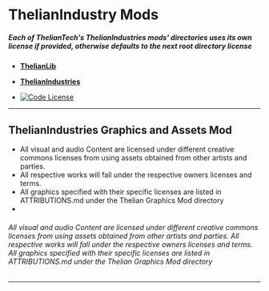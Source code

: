 # **ThelianIndustry Mods**

##### Each of ThelianTech's ThelianIndustries mods' directories uses its own license if provided, otherwise defaults to the next root directory license

- [**ThelianLib**](https://github.com/ThelianTech-Hobby-Projects/Factorio-Mods/tree/main/ThelianIndustries/thelian-lib_0.0.1)
- [**ThelianIndustries**](https://github.com/ThelianTech/Factorio-Mods/tree/main/ThelianIndustries/thelian-industries_0.0.1)

- [![Code License][thelian-code-shield]][thelian-code-license]
---
## ThelianIndustries Graphics and Assets Mod

- All visual and audio Content are licensed under different creative commons licenses from using assets obtained from other artists and parties. 
- All respective works will fall under the respective owners licenses and terms.
- All graphics specified with their specific licenses are listed in ATTRIBUTIONS.md under the Thelian Graphics Mod directory
- 

###### All visual and audio Content are licensed under different creative commons licenses from using assets obtained from other artists and parties. All respective works will fall under the respective owners licenses and terms. All graphics specified with their specific licenses are listed in ATTRIBUTIONS.md under the Thelian Graphics Mod directory

---

[thelian-code-license]: https://github.com/ThelianTech/Factorio-Mods/blob/main/ThelianIndustries/LICENSE.md
[thelian-code-shield]: https://img.shields.io/badge/license-ThelianTech_Factorio_Code_License-blue?style=plastic
[thelian-graphics-license]: https://github.com/ThelianTech/Factorio-Mods/blob/main/ThelianIndustries/LICENSE.md
[thelian-graphics-shield]: https://img.shields.io/badge/license-ThelianTech_Factorio_Code_License-blue?style=plastic
[gnu]: https://choosealicense.com/licenses/gpl-3.0/
[gnu-shield]: https://img.shields.io/badge/license-%20%20GNU%20GPLv3%20-green?style=plastic
 